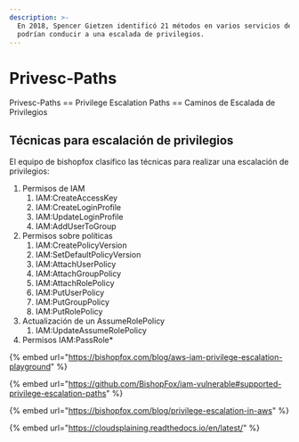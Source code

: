 ```yaml
---
description: >-
  En 2018, Spencer Gietzen identificó 21 métodos en varios servicios de AWS que
  podrían conducir a una escalada de privilegios.
---
```


# Privesc-Paths

Privesc-Paths == Privilege Escalation Paths == Caminos de Escalada de Privilegios&#x20;

## Técnicas para escalación de privilegios

El equipo de bishopfox clasifico las técnicas para realizar una escalación de privilegios:

1. Permisos de IAM
   1. IAM:CreateAccessKey&#x20;
   2. &#x20;IAM:CreateLoginProfile
   3. IAM:UpdateLoginProfile
   4. IAM:AddUserToGroup
2. Permisos sobre políticas
   1. IAM:CreatePolicyVersion&#x20;
   2. IAM:SetDefaultPolicyVersion&#x20;
   3. IAM:AttachUserPolicy&#x20;
   4. IAM:AttachGroupPolicy&#x20;
   5. IAM:AttachRolePolicy&#x20;
   6. IAM:PutUserPolicy&#x20;
   7. IAM:PutGroupPolicy&#x20;
   8. IAM:PutRolePolicy
3. Actualización de un AssumeRolePolicy
   1. IAM:UpdateAssumeRolePolicy
4. Permisos IAM:PassRole\*

{% embed url="https://bishopfox.com/blog/aws-iam-privilege-escalation-playground" %}

{% embed url="https://github.com/BishopFox/iam-vulnerable#supported-privilege-escalation-paths" %}

{% embed url="https://bishopfox.com/blog/privilege-escalation-in-aws" %}

{% embed url="https://cloudsplaining.readthedocs.io/en/latest/" %}





